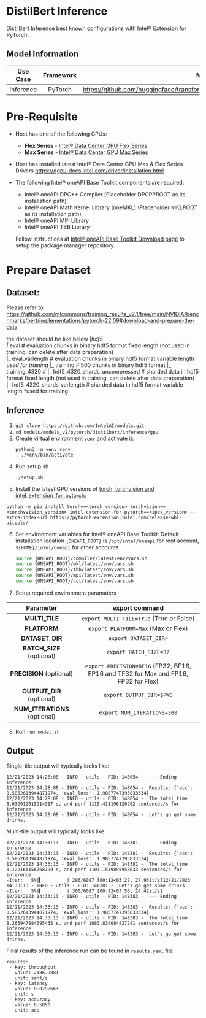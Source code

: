 # DistilBert Inference

DistilBert Inference best known configurations with Intel® Extension for PyTorch.

## Model Information

| **Use Case** | **Framework** | **Model Repo** | **Branch/Commit/Tag** | **Optional Patch** |
|:---:| :---: |:--------------:|:---------------------:|:------------------:|
|  Inference   |    PyTorch    |       https://github.com/huggingface/transformers/tree/main/src/transformers/models/distilbert        |           -           |         -          |

# Pre-Requisite
* Host has one of the following GPUs:
  * **Flex Series** - [Intel® Data Center GPU Flex Series](https://ark.intel.com/content/www/us/en/ark/products/series/230021/intel-data-center-gpu-flex-series.html)
  * **Max Series** - [Intel® Data Center GPU Max Series](https://ark.intel.com/content/www/us/en/ark/products/series/232874/intel-data-center-gpu-max-series.html)
* Host has installed latest Intel® Data Center GPU Max & Flex Series Drivers https://dgpu-docs.intel.com/driver/installation.html
* The following Intel® oneAPI Base Toolkit components are required:
  - Intel® oneAPI DPC++ Compiler (Placeholder DPCPPROOT as its installation path)
  - Intel® oneAPI Math Kernel Library (oneMKL) (Placeholder MKLROOT as its installation path)
  - Intel® oneAPI MPI Library
  - Intel® oneAPI TBB Library

  Follow instructions at [Intel® oneAPI Base Toolkit Download page](https://www.intel.com/content/www/us/en/developer/tools/oneapi/base-toolkit-download.html?operatingsystem=linux) to setup the package manager repository.

# Prepare Dataset
## Dataset: 
Please refer to https://github.com/mlcommons/training_results_v2.1/tree/main/NVIDIA/benchmarks/bert/implementations/pytorch-22.09#download-and-prepare-the-data

the dataset should be like below
|_hdf5  
      |_ eval                               # evaluation chunks in binary hdf5 format fixed length (not used in training, can delete after data   preparation)  
      |_ eval_varlength                     # evaluation chunks in binary hdf5 format variable length *used for training*
      |_ training                           # 500 chunks in binary hdf5 format 
      |_ training_4320                      # 
      |_ hdf5_4320_shards_uncompressed   # sharded data in hdf5 format fixed length (not used in training, can delete after data   preparation)
      |_ hdf5_4320_shards_varlength      # sharded data in hdf5 format variable length *used for training

## Inference
1. `git clone https://github.com/IntelAI/models.git`
2. `cd models/models_v2/pytorch/distilbert/inference/gpu`
3. Create virtual environment `venv` and activate it:
    ```
    python3 -m venv venv
    . ./venv/bin/activate
    ```
4. Run setup.sh
    ```
    ./setup.sh
    ```
5. Install the latest GPU versions of [torch, torchvision and intel_extension_for_pytorch](https://intel.github.io/intel-extension-for-pytorch/index.html#installation):
  ```
  python -m pip install torch==<torch_version> torchvision==<torchvvision_version> intel-extension-for-pytorch==<ipex_version> --extra-index-url https://pytorch-extension.intel.com/release-whl-aitools/
  ```
6. Set environment variables for Intel® oneAPI Base Toolkit: 
    Default installation location `{ONEAPI_ROOT}` is `/opt/intel/oneapi` for root account, `${HOME}/intel/oneapi` for other accounts
    ```bash
    source {ONEAPI_ROOT}/compiler/latest/env/vars.sh
    source {ONEAPI_ROOT}/mkl/latest/env/vars.sh
    source {ONEAPI_ROOT}/tbb/latest/env/vars.sh
    source {ONEAPI_ROOT}/mpi/latest/env/vars.sh
    source {ONEAPI_ROOT}/ccl/latest/env/vars.sh
    ```
7. Setup required environment paramaters

| **Parameter**                |                                  **export command**                                  |
|:---------------------------:|:------------------------------------------------------------------------------------:|
| **MULTI_TILE**               | `export MULTI_TILE=True` (True or False)                                             |
| **PLATFORM**                 | `export PLATFORM=Max` (Max or Flex)                                                 |
| **DATASET_DIR**              |                               `export DATASET_DIR=`                                  |
| **BATCH_SIZE** (optional)    |                               `export BATCH_SIZE=32`                                |
| **PRECISION** (optional)     | `export PRECISION=BF16` (FP32, BF16, FP16 and TF32 for Max and FP16, FP32 for Flex)|
| **OUTPUT_DIR** (optional)    |                               `export OUTPUT_DIR=$PWD`                               |
|**NUM_ITERATIONS** (optional) |                               `export NUM_ITERATIONS=300`                             |
8. Run `run_model.sh`

## Output

Single-tile output will typically looks like:

```
12/21/2023 14:28:08 - INFO - utils - PID: 148054 -  --- Ending inference
12/21/2023 14:28:08 - INFO - utils - PID: 148054 -  Results: {'acc': 0.5852613944871974, 'eval_loss': 1.9857747395833334}
12/21/2023 14:28:08 - INFO - utils - PID: 148054 -  The total_time 8.032912015914917 s, and perf 1115.411196120202 sentences/s for inference
12/21/2023 14:28:08 - INFO - utils - PID: 148054 -  Let's go get some drinks.
```

Multi-tile output will typically looks like:
```
12/21/2023 14:33:13 - INFO - utils - PID: 148381 -  --- Ending inference
12/21/2023 14:33:13 - INFO - utils - PID: 148381 -  Results: {'acc': 0.5852613944871974, 'eval_loss': 1.9857747395833334}
12/21/2023 14:33:13 - INFO - utils - PID: 148381 -  The total_time 8.122166156768799 s, and perf 1103.1539895958633 sentences/s for inference
-Iter:   5%|▍         | 296/6087 [00:12<03:27, 27.93it/s]12/21/2023 14:33:13 - INFO - utils - PID: 148381 -  Let's go get some drinks.
-Iter:   5%|▍         | 300/6087 [00:12<03:56, 24.42it/s]
12/21/2023 14:33:13 - INFO - utils - PID: 148383 -  --- Ending inference
12/21/2023 14:33:13 - INFO - utils - PID: 148383 -  Results: {'acc': 0.5852613944871974, 'eval_loss': 1.9857747395833334}
12/21/2023 14:33:13 - INFO - utils - PID: 148383 -  The total_time 8.266947984695435 s, and perf 1083.834084427241 sentences/s for inference
12/21/2023 14:33:13 - INFO - utils - PID: 148383 -  Let's go get some drinks.
```

Final results of the inference run can be found in `results.yaml` file.
```
results:
 - key: throughput
   value: 2186.9881
   unit: sent/s
 - key: latency
   value: 0.0292663
   unit: s
 - key: accuracy
   value: 0.5850
   unit: acc
```
